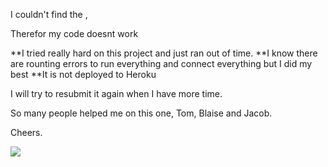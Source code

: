 I couldn't find the ,

Therefor my code doesnt work

**I tried really hard on this project and just ran out of time.
**I know there are rounting errors to run everything and connect everything but I did my best
**It is not deployed to Heroku

I will try to resubmit it again when I have more time.

So many people helped me on this one, Tom, Blaise and Jacob.

Cheers. 

![](img/C:\Users\EmRob\Developer\uofu\sandbox\homework\13-Homework\public\assets\img\close-up-photo-of-burger-1639562.jpg)